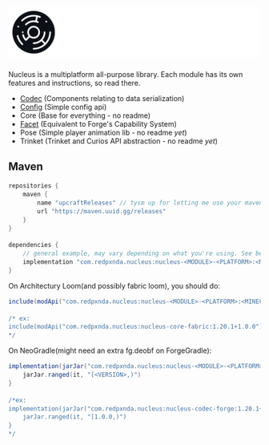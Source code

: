 <h1>
    <picture>
        <source media="(prefers-color-scheme: dark)" srcset="banner-white.svg">
        <img src="banner.svg" alt="Nucleus">
    </picture> 
</h1>

Nucleus is a multiplatform all-purpose library. Each module has its own features and instructions, so read there.
- [Codec](https://github.com/RedPxnda/Nucleus/blob/1.20.1/codec/README.md) (Components relating to data serialization)
- [Config](https://github.com/RedPxnda/Nucleus/blob/1.20.1/config/README.md) (Simple config api)
- Core (Base for everything - no readme)
- [Facet](https://github.com/RedPxnda/Nucleus/blob/1.20.1/facet/README.md) (Equivalent to Forge's Capability System)
- Pose (Simple player animation lib - no readme *yet*)
- Trinket (Trinket and Curios API abstraction - no readme *yet*)

## Maven
```groovy
repositories {
    maven {
        name "upcraftReleases" // tysm up for letting me use your maven
        url "https://maven.uuid.gg/releases"
    }
}

dependencies {
    // general example, may vary depending on what you're using. See below for proper examples.
    implementation "com.redpxnda.nucleus:nucleus-<MODULE>-<PLATFORM>:<MINECRAFT_VERSION>+<VERSION>"
}
```
On Architectury Loom(and possibly fabric loom), you should do:
```groovy
include(modApi("com.redpxnda.nucleus:nucleus-<MODULE>-<PLATFORM>:<MINECRAFT_VERSION>+<VERSION>"))

/* ex: 
include(modApi("com.redpxnda.nucleus:nucleus-core-fabric:1.20.1+1.0.0"))\
*/
```
On NeoGradle(might need an extra fg.deobf on ForgeGradle):
```groovy
implementation(jarJar("com.redpxnda.nucleus:nucleus-<MODULE>-<PLATFORM>:<MINECRAFT_VERSION>+<VERSION>")) {
    jarJar.ranged(it, "[<VERSION>,)")
}

/*ex: 
implementation(jarJar("com.redpxnda.nucleus:nucleus-codec-forge:1.20.1+1.0.0")) {
    jarJar.ranged(it, "[1.0.0,)")
}
*/
```
